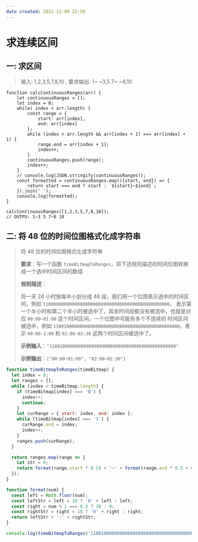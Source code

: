 ```yaml
---
date created: 2021-12-09 22:59
---
```


# 求连续区间

## 一: 求区间

> 输入: 1,2,3,5,7,8,10 , 要求输出: 1~ ~3,5 7~ ~8,10

```JS
function calcContinuousRanges(arr) {
    let continuousRanges = [];
    let index = 0;
    while( index < arr.length) {
        const range = {
            start: arr[index],
            end: arr[index]
        };
        while (index < arr.length && arr[index + 1] === arr[index] + 1) {
            range.end = arr[index + 1];
            index++;
        }
        continuousRanges.push(range);
        index++;
    }
    // console.log(JSON.stringify(continuousRanges));
    const formatted = continuousRanges.map(({start, end}) => {
        return start === end ? start : `${start}~${end}`;
    }).join(' ');
    console.log(formatted);
}

calcContinuousRanges([1,2,3,5,7,8,10]);
// OUTPU: 1~3 5 7~8 10
```

## 二: 将 48 位的时间位图格式化成字符串

> 将 48 位的时间位图格式化成字符串
>
> **要求**：写一个函数 `timeBitmapToRanges`，将下述规则描述的时间位图转换成一个选中时间区间的数组
>
> **规则描述**：
>
> 将一天 24 小时按每半小划分成 48 段，我们用一个位图表示选中的时间区间，例如 `110000000000000000000000000000000000000000000000`， 表示第一个半小时和第二个半小时被选中了，其余时间段都没有被选中，也就是对应 `00:00~01:00` 这个时间区间。一个位图中可能有多个不连续的 时间区间被选中，例如 `110010000000000000000000000000000000000000000000`，表示 `00:00-1:00` 和 `02:00-02:30` 这两个时间区间被选中了。
>
> **示例输入**：`"110010000000000000000000000000000000000000000000"`
>
> **示例输出**：`["00:00~01:00", "02:00~02:30"]`

```js
function timeBitmapToRanges(timeBitmap) {
  let index = 0;
  let ranges = [];
  while (index < timeBitmap.length) {
    if (timeBitmap[index] === '0') {
      index++;
      continue;
    }
    let curRange = { start: index, end: index };
    while (timeBitmap[index] === '1') {
      curRange.end = index;
      index++;
    }
    ranges.push(curRange);
  }

  return ranges.map(range => {
    let str = 0;
    return format(range.start * 0.5) + '~' + format(range.end * 0.5 + 0.5);
  });
}

function format(num) {
  const left = Math.floor(num);
  const leftStr = left < 10 ? '0' + left : left;
  const right = num % 1 === 0.5 ? 30 : 0;
  const rightStr = right < 10 ? '0' + right : right;
  return leftStr + ':' + rightStr;
}

console.log(timeBitmapToRanges('110010000000000000000000000000000000000000000000'))
```

